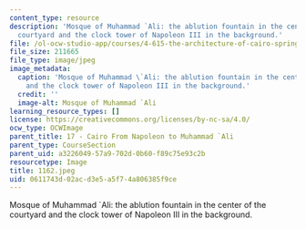 ```yaml
---
content_type: resource
description: 'Mosque of Muhammad `Ali: the ablution fountain in the center of the
  courtyard and the clock tower of Napoleon III in the background.'
file: /ol-ocw-studio-app/courses/4-615-the-architecture-of-cairo-spring-2002/0611743d02acd3e5a5f74a806385f9ce_1162.jpeg
file_size: 211665
file_type: image/jpeg
image_metadata:
  caption: 'Mosque of Muhammad \`Ali: the ablution fountain in the center of the courtyard
    and the clock tower of Napoleon III in the background.'
  credit: ''
  image-alt: Mosque of Muhammad `Ali
learning_resource_types: []
license: https://creativecommons.org/licenses/by-nc-sa/4.0/
ocw_type: OCWImage
parent_title: 17 - Cairo From Napoleon to Muhammad `Ali
parent_type: CourseSection
parent_uid: a3226049-57a9-702d-0b60-f89c75e93c2b
resourcetype: Image
title: 1162.jpeg
uid: 0611743d-02ac-d3e5-a5f7-4a806385f9ce
---
```

Mosque of Muhammad `Ali: the ablution fountain in the center of the courtyard and the clock tower of Napoleon III in the background.